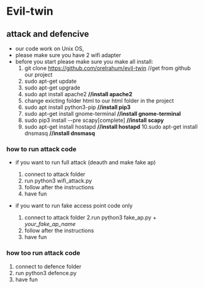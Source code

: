 # Evil-twin
## attack and defencive
 
* our code work on Unix OS,
* please make sure you have 2 wifi adapter
* before you start please make sure you make all install:
  1. git clone https://github.com/orelrahum/evil-twin    //get from github our project
  2. sudo apt-get update  
  3. sudo apt-get upgrade
  4. sudo apt install apache2 **//install apache2**
  5. change exicting folder html to our html folder in the project
  6. sudo apt install python3-pip **//install pip3**
  7. sudo apt-get install gnome-terminal **//install gnome-terminal**
  8. sudo pip3 install --pre scapy[complete] **//install scapy**
  9. sudo apt-get install hostapd **//install hostapd**
  10.sudo apt-get install dnsmasq **//install dnsmasq**

### how to run attack code
* if you want to run full attack (deauth and make fake ap)
  1. connect to attack folder
  2. run python3 wifi_attack.py
  3. follow after the instructions
  4. have fun
  
* if you want to run fake access point code only
  1. connect to attack folder
  2.run python3 fake_ap.py + *your_fake_ap_name*
  3. follow after the instructions
  4. have fun

### how too run attack code 
  1. connect to defence folder
  2. run python3 defence.py
  3. have fun


